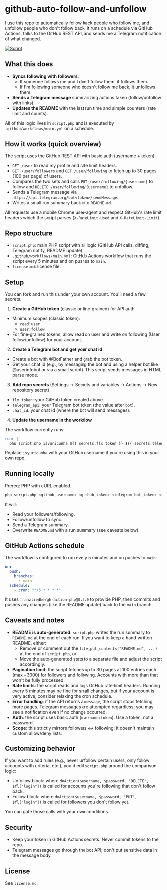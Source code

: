 # github-auto-follow-and-unfollow

I use this repo to automatically follow back people who follow me, and unfollow people who don't follow back. It runs on a schedule via GitHub Actions, talks to the GitHub REST API, and sends me a Telegram notification of what changed.

[![Script](https://github.com/isyuricunha/github-auto-follow-and-unfollow/actions/workflows/main.yml/badge.svg)](https://github.com/isyuricunha/github-auto-follow-and-unfollow/actions/workflows/main.yml)

## What this does

- __Syncs following with followers__: 
  - If someone follows me and I don't follow them, it follows them.
  - If I'm following someone who doesn't follow me back, it unfollows them.
- __Sends a Telegram message__ summarizing actions taken (follow/unfollow with links).
- __Updates the README__ with the last run time and simple counters (rate limit and counts).

All of this logic lives in `script.php` and is executed by `.github/workflows/main.yml` on a schedule.

## How it works (quick overview)

The script uses the GitHub REST API with basic auth (username + token):

- `GET /user` to read my profile and rate limit headers.
- `GET /user/followers` and `GET /user/following` to fetch up to 30 pages (100 per page) of users.
- Compares the two sets and calls `PUT /user/following/{username}` to follow and `DELETE /user/following/{username}` to unfollow.
- Sends a Telegram message via `https://api.telegram.org/bot<token>/sendMessage`.
- Writes a small run summary back into `README.md`.

All requests use a mobile Chrome user-agent and respect GitHub's rate limit headers which the script parses (`X-RateLimit-Used` and `X-RateLimit-Limit`).

## Repo structure

- `script.php`: main PHP script with all logic (GitHub API calls, diffing, Telegram notify, README update).
- `.github/workflows/main.yml`: GitHub Actions workflow that runs the script every 5 minutes and on pushes to `main`.
- `license.md`: license file.

## Setup

You can fork and run this under your own account. You'll need a few secrets.

1) __Create a GitHub token__ (classic or fine‑grained) for API auth

- Minimum scopes (classic token):
  - `read:user`
  - `user:follow`
- For fine‑grained tokens, allow read on user and write on following (User follow/unfollow) for your account.

2) __Create a Telegram bot and get your chat id__

- Create a bot with @BotFather and grab the bot token.
- Get your chat id (e.g., by messaging the bot and using a helper bot like @userinfobot or via a small script). This script sends messages in HTML parse mode.

3) __Add repo secrets__ (Settings → Secrets and variables → Actions → New repository secret)

- `flx_token`: your GitHub token created above.
- `telegram_api`: your Telegram bot token (the value after `bot`).
- `chat_id`: your chat id (where the bot will send messages).

4) __Update the username in the workflow__

The workflow currently runs:

```yaml
run: |
  php script.php isyuricunha ${{ secrets.flx_token }} ${{ secrets.telegram_api }} ${{ secrets.chat_id}}
```

Replace `isyuricunha` with your GitHub username if you're using this in your own repo.

## Running locally

Prereq: PHP with cURL enabled.

```bash
php script.php <github_username> <github_token> <telegram_bot_token> <telegram_chat_id>
```

It will:

- Read your followers/following.
- Follow/unfollow to sync.
- Send a Telegram summary.
- Overwrite `README.md` with a run summary (see caveats below).

## GitHub Actions schedule

The workflow is configured to run every 5 minutes and on pushes to `main`:

```yaml
on:
  push:
    branches:
      - main
  schedule:
    - cron: "*/5 * * * *"
```

It uses `franzliedke/gh-action-php@0.3.0` to provide PHP, then commits and pushes any changes (like the README update) back to the `main` branch.

## Caveats and notes

- __README is auto‑generated__: `script.php` writes the run summary to `README.md` at the end of each run. If you want to keep a hand‑written README, either:
  - Remove or comment out the `file_put_contents("README.md", ...)` at the end of `script.php`, or
  - Move the auto‑generated stats to a separate file and adjust the script accordingly.
- __Pagination limit__: the script fetches up to 30 pages at 100 entries each (max ~3000) for followers and following. Accounts with more than that won't be fully processed.
- __Rate limits__: the script reads and logs GitHub rate‑limit headers. Running every 5 minutes may be fine for small changes, but if your account is very active, consider relaxing the cron schedule.
- __Error handling__: if the API returns a `message`, the script stops fetching more pages. Telegram messages are attempted regardless; you may see a notification even if no change occurred.
- __Auth__: the script uses basic auth (`username:token`). Use a token, not a password.
- __Scope__: this strictly mirrors followers ↔ following; it doesn't maintain custom allow/deny lists.

## Customizing behavior

If you want to add rules (e.g., never unfollow certain users, only follow accounts with criteria, etc.), you'd edit `script.php` around the comparison logic:

- Unfollow block: where `doAction($username, $password, "DELETE", $fl["login"])` is called for accounts you're following that don't follow back.
- Follow block: where `doAction($username, $password, "PUT", $fl["login"])` is called for followers you don't follow yet.

You can gate those calls with your own conditions.

## Security

- Keep your token in GitHub Actions secrets. Never commit tokens to the repo.
- Telegram messages go through the bot API; don't put sensitive data in the message body.

## License

See `license.md`.

